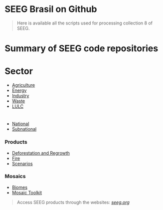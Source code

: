 # SEEG Brasil on Github

> Here is available all the scripts used for processing collection 8 of SEEG.

# Summary of SEEG code repositories

# Sector
* [Agriculture](https://github.com/mapbiomas-brazil/agriculture) 
* [Energy]()
* [Industry]()
* [Waste]()
* [LULC]()

# 

* [National]() 
* [Subnational]() 

### Products
* [Deforestation and Regrowth](https://github.com/SEEG-Brazil/deforestation-and-regrowth)
* [Fire](https://github.com/mapbiomas-brazil/fire)
* [Scenarios](https://github.com/mapbiomas-brazil/scenarios)


### Mosaics
* [Biomes](https://github.com/mapbiomas-brazil/mosaics/tree/master/biomes)
* [Mosaic Toolkit](https://github.com/mapbiomas-brazil/mosaic-toolkit)

> Access SEEG products through the websites: *[seeg.org](https://seeg.eco.br)*
